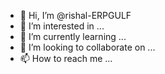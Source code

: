 - 👋 Hi, I’m @rishal-ERPGULF
- 👀 I’m interested in ...
- 🌱 I’m currently learning ...
- 💞️ I’m looking to collaborate on ...
- 📫 How to reach me ...

<!---
rishal-ERPGULF/rishal-ERPGULF is a ✨ special ✨ repository because its `README.md` (this file) appears on your GitHub profile.
You can click the Preview link to take a look at your changes.
--->

